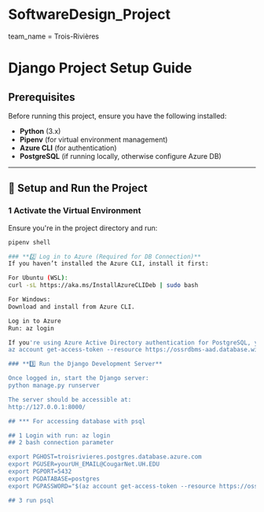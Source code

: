 # SoftwareDesign_Project
team_name = Trois-Rivières

# Django Project Setup Guide

## **Prerequisites**
Before running this project, ensure you have the following installed:

- **Python** (3.x)
- **Pipenv** (for virtual environment management)
- **Azure CLI** (for authentication)
- **PostgreSQL** (if running locally, otherwise configure Azure DB)

---

## **🔧 Setup and Run the Project**

### **1️ Activate the Virtual Environment**
Ensure you're in the project directory and run:
```bash
pipenv shell

### **2️⃣ Log in to Azure (Required for DB Connection)**
If you haven’t installed the Azure CLI, install it first:

For Ubuntu (WSL):
curl -sL https://aka.ms/InstallAzureCLIDeb | sudo bash

For Windows:
Download and install from Azure CLI.

Log in to Azure
Run: az login 

If you're using Azure Active Directory authentication for PostgreSQL, you may also need to fetch an access token:
az account get-access-token --resource https://ossrdbms-aad.database.windows.net

### **3️⃣ Run the Django Development Server**

Once logged in, start the Django server:
python manage.py runserver

The server should be accessible at:
http://127.0.0.1:8000/

## *** For accessing database with psql

## 1 Login with run: az login
## 2 bash connection parameter

export PGHOST=troisrivieres.postgres.database.azure.com
export PGUSER=yourUH_EMAIL@CougarNet.UH.EDU
export PGPORT=5432
export PGDATABASE=postgres
export PGPASSWORD="$(az account get-access-token --resource https://ossrdbms-aad.database.windows.net --query accessToken --output tsv)" 

## 3 run psql